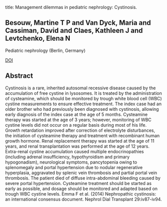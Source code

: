 title: Management dilemmas in pediatric nephrology: Cystinosis.

## Besouw, Martine T P and Van Dyck, Maria and Cassiman, David and Claes, Kathleen J and Levtchenko, Elena N
Pediatric nephrology (Berlin, Germany)

<a href="https://doi.org/10.1007/s00467-015-3117-3">DOI</a>

## Abstract
Cystinosis is a rare, inherited autosomal recessive disease caused by the accumulation of free cystine in lysosomes. It is treated by the administration of cysteamine, which should be monitored by trough white blood cell (WBC) cystine measurements to ensure effective treatment. The index case had an older brother who had previously been diagnosed with cystinosis, allowing early diagnosis of the index case at the age of 5 months. Cysteamine therapy was started at the age of 3 years; however, monitoring of WBC cystine levels did not occur on a regular basis during most of his life. Growth retardation improved after correction of electrolyte disturbances, the initiation of cysteamine therapy and treatment with recombinant human growth hormone. Renal replacement therapy was started at the age of 11 years, and renal transplantation was performed at the age of 12 years. Extra-renal cystine accumulation caused multiple endocrinopathies (including adrenal insufficiency, hypothyroidism and primary hypogonadism), neurological symptoms, pancytopenia owing to splenomegaly and portal hypertension due to nodular regenerative hyperplasia, aggravated by splenic vein thrombosis and partial portal vein thrombosis. The patient died of diffuse intra-abdominal bleeding caused by severe portal hypertension. Cysteamine treatment should be started as early as possible, and dosage should be monitored and adapted based on trough WBC cystine levels. Emma F et al. (2014) Nephropathic cystinosis: an international consensus document. Nephrol Dial Transplant 29:iv87-iv94.


